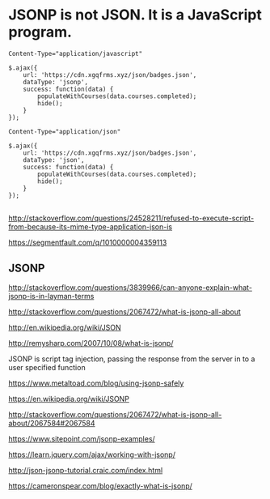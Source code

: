 # JSONP is not JSON. It is a JavaScript program.  

```codes
Content-Type="application/javascript"

$.ajax({
    url: 'https://cdn.xgqfrms.xyz/json/badges.json',
    dataType: 'jsonp',
    success: function(data) {
        populateWithCourses(data.courses.completed);
        hide();
    }
});
``` 

```codes
Content-Type="application/json"

$.ajax({
    url: 'https://cdn.xgqfrms.xyz/json/badges.json',
    dataType: 'json',
    success: function(data) {
        populateWithCourses(data.courses.completed);
        hide();
    }
});
``` 


## 

http://stackoverflow.com/questions/24528211/refused-to-execute-script-from-because-its-mime-type-application-json-is  

https://segmentfault.com/q/1010000004359113  




## JSONP  


http://stackoverflow.com/questions/3839966/can-anyone-explain-what-jsonp-is-in-layman-terms

http://stackoverflow.com/questions/2067472/what-is-jsonp-all-about

http://en.wikipedia.org/wiki/JSON  

http://remysharp.com/2007/10/08/what-is-jsonp/  


JSONP is script tag injection, passing the response from the server in to a user specified function

https://www.metaltoad.com/blog/using-jsonp-safely  

https://en.wikipedia.org/wiki/JSONP  


http://stackoverflow.com/questions/2067472/what-is-jsonp-all-about/2067584#2067584  

https://www.sitepoint.com/jsonp-examples/  

https://learn.jquery.com/ajax/working-with-jsonp/  

http://json-jsonp-tutorial.craic.com/index.html  

https://cameronspear.com/blog/exactly-what-is-jsonp/  









